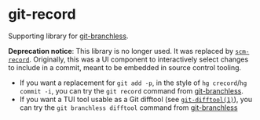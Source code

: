 # git-record

Supporting library for
[git-branchless](https://github.com/arxanas/git-branchless).

**Deprecation notice**: This library is no longer used. It was replaced by [`scm-record`](https://crates.io/crates/scm-record). Originally, this was a UI component to interactively select changes to include in a commit, meant to be embedded in source control tooling.

- If you want a replacement for `git add -p`, in the style of `hg crecord`/`hg commit -i`, you can try the `git record` command from [git-branchless](https://github.com/arxanas/git-branchless).
- If you want a TUI tool usable as a Git difftool (see [`git-difftool(1)`](https://git-scm.com/docs/git-difftool)), you can try the `git branchless difftool` command from [git-branchless](https://github.com/arxanas/git-branchless)

